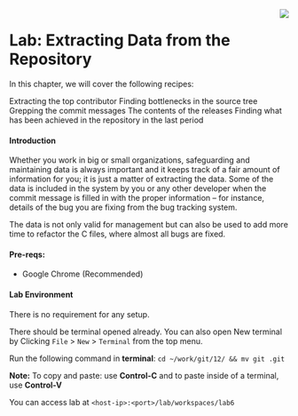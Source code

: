 <img align="right" src="../logo-small.png">

# Lab: Extracting Data from the Repository
In this chapter, we will cover the following recipes:

Extracting the top contributor
Finding bottlenecks in the source tree
Grepping the commit messages
The contents of the releases
Finding what has been achieved in the repository in the last period

#### Introduction
Whether you work in big or small organizations, safeguarding and maintaining data is always important and it keeps track of a fair amount of information for you; it is just a matter of extracting the data. Some of the data is included in the system by you or any other developer when the commit message is filled in with the proper information – for instance, details of the bug you are fixing from the bug tracking system.

The data is not only valid for management but can also be used to add more time to refactor the C files, where almost all bugs are fixed.

#### Pre-reqs:
- Google Chrome (Recommended)

#### Lab Environment
There is no requirement for any setup.

There should be terminal opened already. You can also open New terminal by Clicking `File` > `New` > `Terminal` from the top menu.

Run the following command in **terminal**:
`cd ~/work/git/12/ && mv git .git`

**Note:** To copy and paste: use **Control-C** and to paste inside of a terminal, use **Control-V**

You can access lab at `<host-ip>:<port>/lab/workspaces/lab6`

